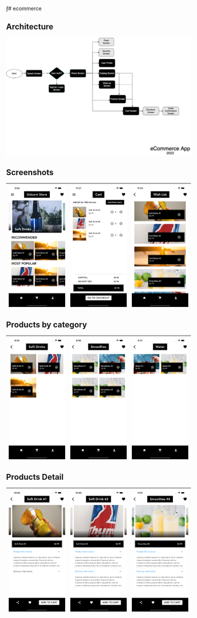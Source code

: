 ƒ# ecommerce

## Architecture

![Home ScreenShots](assets/eCommerceApp.drawio.png)

## Screenshots

| ![Home ScreenShots](assets/screenshot/home.png) | ![Cart ScreenShots](assets/screenshot/cart.png) | ![Profile ScreenShots](assets/screenshot/wishlist_1.png) |
| ----------------------------------------------- | ----------------------------------------------- | -------------------------------------------------------- |

## Products by category

| ![Home ScreenShots](assets/screenshot/category_1.png) | ![Cart ScreenShots](assets/screenshot/category_2.png) | ![Profile ScreenShots](assets/screenshot/category_3.png) |
| ----------------------------------------------------- | ----------------------------------------------------- | -------------------------------------------------------- |

## Products Detail

| ![Home ScreenShots](assets/screenshot/product_1.png) | ![Cart ScreenShots](assets/screenshot/product_2.png) | ![Profile ScreenShots](assets/screenshot/product_3.png) |
| ---------------------------------------------------- | ---------------------------------------------------- | ------------------------------------------------------- |
